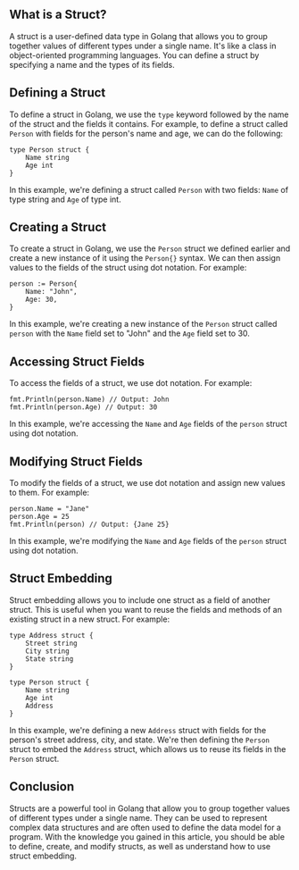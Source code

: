 ## What is a Struct?

A struct is a user-defined data type in Golang that allows you to group together values of different types under a single name. It's like a class in object-oriented programming languages. You can define a struct by specifying a name and the types of its fields.

## Defining a Struct

To define a struct in Golang, we use the `type` keyword followed by the name of the struct and the fields it contains. For example, to define a struct called `Person` with fields for the person's name and age, we can do the following:

```
type Person struct {
    Name string
    Age int
}
```

In this example, we're defining a struct called `Person` with two fields: `Name` of type string and `Age` of type int.

## Creating a Struct

To create a struct in Golang, we use the `Person` struct we defined earlier and create a new instance of it using the `Person{}` syntax. We can then assign values to the fields of the struct using dot notation. For example:

```
person := Person{
    Name: "John",
    Age: 30,
}

```

In this example, we're creating a new instance of the `Person` struct called `person` with the `Name` field set to "John" and the `Age` field set to 30.

## Accessing Struct Fields

To access the fields of a struct, we use dot notation. For example:

```
fmt.Println(person.Name) // Output: John
fmt.Println(person.Age) // Output: 30

```

In this example, we're accessing the `Name` and `Age` fields of the `person` struct using dot notation.

## Modifying Struct Fields

To modify the fields of a struct, we use dot notation and assign new values to them. For example:

```
person.Name = "Jane"
person.Age = 25
fmt.Println(person) // Output: {Jane 25}

```

In this example, we're modifying the `Name` and `Age` fields of the `person` struct using dot notation.

## Struct Embedding

Struct embedding allows you to include one struct as a field of another struct. This is useful when you want to reuse the fields and methods of an existing struct in a new struct. For example:

```
type Address struct {
    Street string
    City string
    State string
}

type Person struct {
    Name string
    Age int
    Address
}

```

In this example, we're defining a new `Address` struct with fields for the person's street address, city, and state. We're then defining the `Person` struct to embed the `Address` struct, which allows us to reuse its fields in the `Person` struct.

## Conclusion

Structs are a powerful tool in Golang that allow you to group together values of different types under a single name. They can be used to represent complex data structures and are often used to define the data model for a program. With the knowledge you gained in this article, you should be able to define, create, and modify structs, as well as understand how to use struct embedding.